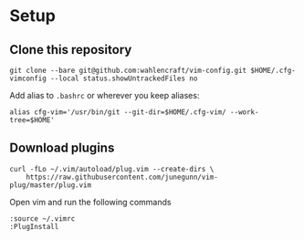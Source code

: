 # Setup
## Clone this repository
```
git clone --bare git@github.com:wahlencraft/vim-config.git $HOME/.cfg-vimconfig --local status.showUntrackedFiles no
```
Add alias to `.bashrc` or wherever you keep aliases:
```
alias cfg-vim='/usr/bin/git --git-dir=$HOME/.cfg-vim/ --work-tree=$HOME'
```
## Download plugins
```
curl -fLo ~/.vim/autoload/plug.vim --create-dirs \
    https://raw.githubusercontent.com/junegunn/vim-plug/master/plug.vim
```
Open vim and run the following commands
```
:source ~/.vimrc
:PlugInstall
```
